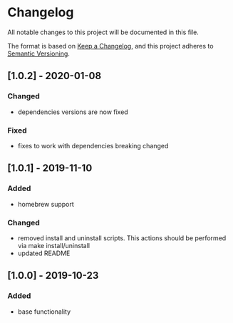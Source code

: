 # Changelog
All notable changes to this project will be documented in this file.

The format is based on [Keep a Changelog](https://keepachangelog.com/en/1.0.0/),
and this project adheres to [Semantic Versioning](https://semver.org/spec/v2.0.0.html).

## [1.0.2] - 2020-01-08
### Changed
- dependencies versions are now fixed

### Fixed
- fixes to work with dependencies breaking changed

## [1.0.1] - 2019-11-10
### Added
- homebrew support

### Changed
- removed install and uninstall scripts. This actions should be performed via make install/uninstall
- updated README

## [1.0.0] - 2019-10-23
### Added
- base functionality
